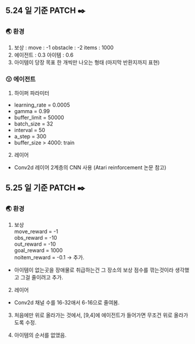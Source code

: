 ## 5.24 일 기준 PATCH ✒️

### 🌏 환경

1. 보상 : move : -1 obstacle : -2 items : 1000
2. 에이전트 : 0.3 아이템 : 0.6
3. 아이템이 당장 목표 한 개씩만 나오는 형태 (마지막 반환지까지 표현)

### 😗 에이전트


1. 하이퍼 파라미터  
- learning_rate = 0.0005
- gamma = 0.99
- buffer_limit  = 50000
- batch_size = 32
- interval = 50
- a_step = 300
- buffer_size > 4000: train

2. 레이어
- Conv2d 레이어 2계층의 CNN 사용 (Atari reinforcement 논문 참고)

## 5.25 일 기준 PATCH ✒️

### 🌏 환경

1. 보상   
move_reward = -1   
obs_reward = -10   
out_reward = -10   
goal_reward = 1000   
noitem_reward = -0.1 -> 추가.   
- 아이템이 없는곳을 장애물로 취급하는건 그 장소의 보상 점수를 깎는것이라 생각했고 그걸 줄이려고 추가.   

2. 레이어   
- Conv2d 채널 수를 16-32애서 6-16으로 줄여봄.   

3. 처음에만 위로 올라가는 것에서, [9,4]에 에이전트가 들어가면 무조건 위로 올라가도록 수정.   

4. 아이템의 순서를 없앴음.   

```python

```
